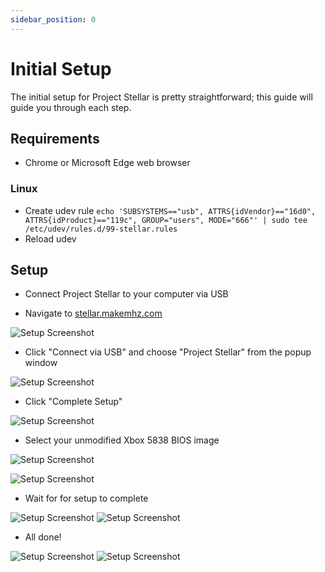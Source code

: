 ```yaml
---
sidebar_position: 0
---
```

# Initial Setup
The initial setup for Project Stellar is pretty straightforward; this guide will guide you through each step.

## Requirements
- Chrome or Microsoft Edge web browser

### Linux
- Create udev rule
```echo 'SUBSYSTEMS=="usb", ATTRS{idVendor}=="16d0", ATTRS{idProduct}=="119c", GROUP="users", MODE="666"' | sudo tee /etc/udev/rules.d/99-stellar.rules```
- Reload udev

## Setup
- Connect Project Stellar to your computer via USB

- Navigate to [stellar.makemhz.com](https://stellar.makemhz.com)

![Setup Screenshot](./images/inital_setup_1.png)

- Click "Connect via USB" and choose "Project Stellar" from the popup window

![Setup Screenshot](./images/inital_setup_2.png)

- Click "Complete Setup"

![Setup Screenshot](./images/inital_setup_4.png)

- Select your unmodified Xbox 5838 BIOS image

![Setup Screenshot](./images/inital_setup_5.png)

![Setup Screenshot](./images/inital_setup_6.png)

- Wait for for setup to complete

![Setup Screenshot](./images/inital_setup_7.png)
![Setup Screenshot](./images/inital_setup_8.png)

- All done!

![Setup Screenshot](./images/inital_setup_9.png)
![Setup Screenshot](./images/inital_setup_10.png)
